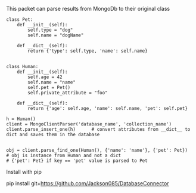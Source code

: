 This packet can parse results from MongoDb to their original class

    class Pet:
        def __init__(self):
            self.type = "dog"
            self.name = "dogName"
    
        def __dict__(self):
            return {'type': self.type, 'name': self.name}
    
    
    class Human:
        def __init__(self):
            self.age = 42
            self.name = "name"
            self.pet = Pet()
            self.private_attribute = "foo"
    
        def __dict__(self):
            return {'age': self.age, 'name': self.name, 'pet': self.pet}
    
    h = Human()
    client = MongoClientParser('database_name', 'collection_name')
    client.parse_insert_one(h)      # convert attributes from __dict__ to dict and saves them in the database
    

    obj = client.parse_find_one(Human(), {'name': 'name'}, {'pet': Pet})      # obj is instance from Human and not a dict
    # {'pet': Pet} if key == 'pet' value is parsed to Pet


Install with pip

pip install git+https://github.com/Jackson085/DatabaseConnector